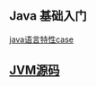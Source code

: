 <!--
 * @Author: your name
 * @Date: 2022-04-18 17:04:41
 * @LastEditTime: 2022-04-21 14:01:45
 * @LastEditors: Please set LastEditors
 * @Description: 打开koroFileHeader查看配置 进行设置: https://github.com/OBKoro1/koro1FileHeader/wiki/%E9%85%8D%E7%BD%AE
 * @FilePath: /infra-std/BAT_TMDJ_webChat_abstract/java_source_impression.md
-->
## Java 基础入门
[java语言特性case](https://github.com/singgel/java-base)  

## [JVM源码](http://hg.openjdk.java.net/jdk8u)